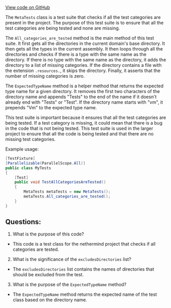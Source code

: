 [View code on GitHub](https://github.com/nethermindeth/nethermind/Ethereum.Blockchain.Test/MetaTests.cs)

The `MetaTests` class is a test suite that checks if all the test categories are present in the project. The purpose of this test suite is to ensure that all the test categories are being tested and none are missing. 

The `All_categories_are_tested` method is the main method of this test suite. It first gets all the directories in the current domain's base directory. It then gets all the types in the current assembly. It then loops through all the directories and checks if there is a type with the same name as the directory. If there is no type with the same name as the directory, it adds the directory to a list of missing categories. If the directory contains a file with the extension `.resources.`, it skips the directory. Finally, it asserts that the number of missing categories is zero.

The `ExpectedTypeName` method is a helper method that returns the expected type name for a given directory. It removes the first two characters of the directory name and appends "Tests" to the end of the name if it doesn't already end with "Tests" or "Test". If the directory name starts with "vm", it prepends "Vm" to the expected type name.

This test suite is important because it ensures that all the test categories are being tested. If a test category is missing, it could mean that there is a bug in the code that is not being tested. This test suite is used in the larger project to ensure that all the code is being tested and that there are no missing test categories. 

Example usage:

```csharp
[TestFixture]
[Parallelizable(ParallelScope.All)]
public class MyTests
{
    [Test]
    public void TestAllCategoriesAreTested()
    {
        MetaTests metaTests = new MetaTests();
        metaTests.All_categories_are_tested();
    }
}
```
## Questions: 
 1. What is the purpose of this code?
- This code is a test class for the nethermind project that checks if all categories are tested.

2. What is the significance of the `excludesDirectories` list?
- The `excludesDirectories` list contains the names of directories that should be excluded from the test.

3. What is the purpose of the `ExpectedTypeName` method?
- The `ExpectedTypeName` method returns the expected name of the test class based on the directory name.